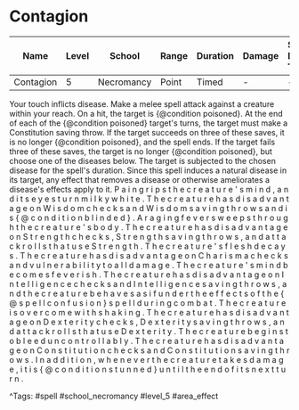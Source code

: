 # Contagion

| Name | Level | School | Range | Duration | Damage | Save DC & Type |
|------|-------|--------|-------|----------|--------|----------------|
| Contagion | 5 | Necromancy | Point | Timed | - | - |

Your touch inflicts disease. Make a melee spell attack against a creature within your reach. On a hit, the target is {@condition poisoned}. At the end of each of the {@condition poisoned} target's turns, the target must make a Constitution saving throw. If the target succeeds on three of these saves, it is no longer {@condition poisoned}, and the spell ends. If the target fails three of these saves, the target is no longer {@condition poisoned}, but choose one of the diseases below. The target is subjected to the chosen disease for the spell's duration. Since this spell induces a natural disease in its target, any effect that removes a disease or otherwise ameliorates a disease's effects apply to it. P a i n   g r i p s   t h e   c r e a t u r e ' s   m i n d ,   a n d   i t s   e y e s   t u r n   m i l k y   w h i t e .   T h e   c r e a t u r e   h a s   d i s a d v a n t a g e   o n   W i s d o m   c h e c k s   a n d   W i s d o m   s a v i n g   t h r o w s   a n d   i s   { @ c o n d i t i o n   b l i n d e d } . A   r a g i n g   f e v e r   s w e e p s   t h r o u g h   t h e   c r e a t u r e ' s   b o d y .   T h e   c r e a t u r e   h a s   d i s a d v a n t a g e   o n   S t r e n g t h   c h e c k s ,   S t r e n g t h   s a v i n g   t h r o w s ,   a n d   a t t a c k   r o l l s   t h a t   u s e   S t r e n g t h . T h e   c r e a t u r e ' s   f l e s h   d e c a y s .   T h e   c r e a t u r e   h a s   d i s a d v a n t a g e   o n   C h a r i s m a   c h e c k s   a n d   v u l n e r a b i l i t y   t o   a l l   d a m a g e . T h e   c r e a t u r e ' s   m i n d   b e c o m e s   f e v e r i s h .   T h e   c r e a t u r e   h a s   d i s a d v a n t a g e   o n   I n t e l l i g e n c e   c h e c k s   a n d   I n t e l l i g e n c e   s a v i n g   t h r o w s ,   a n d   t h e   c r e a t u r e   b e h a v e s   a s   i f   u n d e r   t h e   e f f e c t s   o f   t h e   { @ s p e l l   c o n f u s i o n }   s p e l l   d u r i n g   c o m b a t . T h e   c r e a t u r e   i s   o v e r c o m e   w i t h   s h a k i n g .   T h e   c r e a t u r e   h a s   d i s a d v a n t a g e   o n   D e x t e r i t y   c h e c k s ,   D e x t e r i t y   s a v i n g   t h r o w s ,   a n d   a t t a c k   r o l l s   t h a t   u s e   D e x t e r i t y . T h e   c r e a t u r e   b e g i n s   t o   b l e e d   u n c o n t r o l l a b l y .   T h e   c r e a t u r e   h a s   d i s a d v a n t a g e   o n   C o n s t i t u t i o n   c h e c k s   a n d   C o n s t i t u t i o n   s a v i n g   t h r o w s .   I n   a d d i t i o n ,   w h e n e v e r   t h e   c r e a t u r e   t a k e s   d a m a g e ,   i t   i s   { @ c o n d i t i o n   s t u n n e d }   u n t i l   t h e   e n d   o f   i t s   n e x t   t u r n .

^Tags: #spell #school_necromancy #level_5 #area_effect